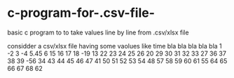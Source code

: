 # c-program-for-.csv-file-
basic c program to to take values line by line from .csv/xlsx file  

considder a csv/xlsx file having some vaolues like 
time 	bla	bla	bla	bla	bla
1	-2	3	-4	5.45	6
15	16	17	18	-19	13
22	23	24	25	26	20
29	30	31	32	33	27
36	37	38	39	-56	34
43	44	45	46	47	41
50	51	52	53	54	48
57	58	59	60	61	55
64	65	66	67	68	62
